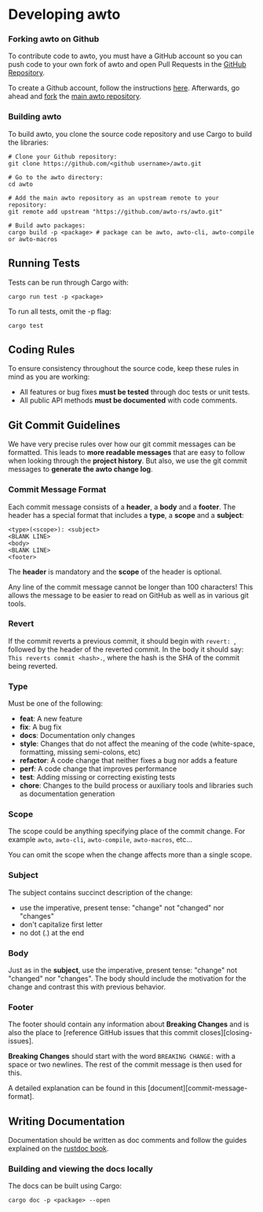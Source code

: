 # Developing awto

### Forking awto on Github

To contribute code to awto, you must have a GitHub account so you can push code to your own
fork of awto and open Pull Requests in the [GitHub Repository](https://github.com/awto-rs/awto).

To create a Github account, follow the instructions [here](https://github.com/signup/free).
Afterwards, go ahead and [fork](http://help.github.com/forking) the [main awto repository](https://github.com/awto-rs/awto).

### Building awto

To build awto, you clone the source code repository and use Cargo to build the libraries:

```shell
# Clone your Github repository:
git clone https://github.com/<github username>/awto.git

# Go to the awto directory:
cd awto

# Add the main awto repository as an upstream remote to your repository:
git remote add upstream "https://github.com/awto-rs/awto.git"

# Build awto packages:
cargo build -p <package> # package can be awto, awto-cli, awto-compile or awto-macros
```

## <a name="tests"> Running Tests

Tests can be run through Cargo with:

```shell
cargo run test -p <package>
```

To run all tests, omit the -p flag:

```shell
cargo test
```

## <a name="rules"></a> Coding Rules

To ensure consistency throughout the source code, keep these rules in mind as you are working:

- All features or bug fixes **must be tested** through doc tests or unit tests.
- All public API methods **must be documented** with code comments.

## <a name="commits"></a> Git Commit Guidelines

We have very precise rules over how our git commit messages can be formatted. This leads to **more
readable messages** that are easy to follow when looking through the **project history**. But also,
we use the git commit messages to **generate the awto change log**.

### Commit Message Format

Each commit message consists of a **header**, a **body** and a **footer**. The header has a special
format that includes a **type**, a **scope** and a **subject**:

```
<type>(<scope>): <subject>
<BLANK LINE>
<body>
<BLANK LINE>
<footer>
```

The **header** is mandatory and the **scope** of the header is optional.

Any line of the commit message cannot be longer than 100 characters! This allows the message to be easier
to read on GitHub as well as in various git tools.

### Revert

If the commit reverts a previous commit, it should begin with `revert: `, followed by the header
of the reverted commit.
In the body it should say: `This reverts commit <hash>.`, where the hash is the SHA of the commit
being reverted.

### Type

Must be one of the following:

- **feat**: A new feature
- **fix**: A bug fix
- **docs**: Documentation only changes
- **style**: Changes that do not affect the meaning of the code (white-space, formatting, missing
  semi-colons, etc)
- **refactor**: A code change that neither fixes a bug nor adds a feature
- **perf**: A code change that improves performance
- **test**: Adding missing or correcting existing tests
- **chore**: Changes to the build process or auxiliary tools and libraries such as documentation
  generation

### Scope

The scope could be anything specifying place of the commit change. For example `awto`,
`awto-cli`, `awto-compile`, `awto-macros`, etc...

You can omit the scope when the change affects more than a single scope.

### Subject

The subject contains succinct description of the change:

- use the imperative, present tense: "change" not "changed" nor "changes"
- don't capitalize first letter
- no dot (.) at the end

### Body

Just as in the **subject**, use the imperative, present tense: "change" not "changed" nor "changes".
The body should include the motivation for the change and contrast this with previous behavior.

### Footer

The footer should contain any information about **Breaking Changes** and is also the place to
[reference GitHub issues that this commit closes][closing-issues].

**Breaking Changes** should start with the word `BREAKING CHANGE:` with a space or two newlines.
The rest of the commit message is then used for this.

A detailed explanation can be found in this [document][commit-message-format].

## <a name="documentation"></a> Writing Documentation

Documentation should be written as doc comments and follow the guides explained on the [rustdoc book](https://doc.rust-lang.org/rustdoc/how-to-write-documentation.html).

### Building and viewing the docs locally

The docs can be built using Cargo:

```shell
cargo doc -p <package> --open
```
